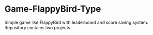 # Game-FlappyBird-Type
Simple game like FlappyBird with leaderboard and score saving system.
Repository contains two projects.

